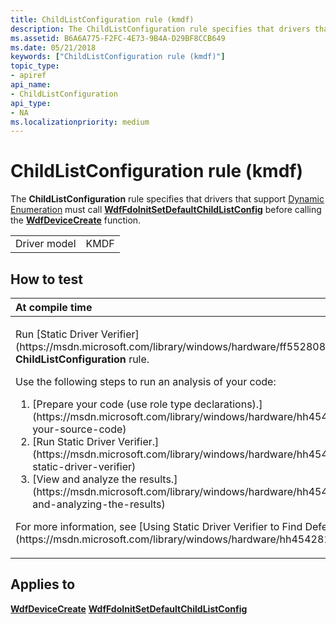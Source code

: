 ```yaml
---
title: ChildListConfiguration rule (kmdf)
description: The ChildListConfiguration rule specifies that drivers that support Dynamic Enumeration must call WdfFdoInitSetDefaultChildListConfig before calling the WdfDeviceCreate function.
ms.assetid: B6A6A775-F2FC-4E73-9B4A-D29BF8CCB649
ms.date: 05/21/2018
keywords: ["ChildListConfiguration rule (kmdf)"]
topic_type:
- apiref
api_name:
- ChildListConfiguration
api_type:
- NA
ms.localizationpriority: medium
---
```


# ChildListConfiguration rule (kmdf)


The **ChildListConfiguration** rule specifies that drivers that support [Dynamic Enumeration](https://msdn.microsoft.com/library/windows/hardware/ff540812) must call [**WdfFdoInitSetDefaultChildListConfig**](https://msdn.microsoft.com/library/windows/hardware/ff547258) before calling the [**WdfDeviceCreate**](https://msdn.microsoft.com/library/windows/hardware/ff545926) function.

|              |      |
|--------------|------|
| Driver model | KMDF |

How to test
-----------

<table>
<colgroup>
<col width="100%" />
</colgroup>
<thead>
<tr class="header">
<th align="left">At compile time</th>
</tr>
</thead>
<tbody>
<tr class="odd">
<td align="left"><p>Run [Static Driver Verifier](https://msdn.microsoft.com/library/windows/hardware/ff552808) and specify the <strong>ChildListConfiguration</strong> rule.</p>
Use the following steps to run an analysis of your code:
<ol>
<li>[Prepare your code (use role type declarations).](https://msdn.microsoft.com/library/windows/hardware/hh454281#preparing-your-source-code)</li>
<li>[Run Static Driver Verifier.](https://msdn.microsoft.com/library/windows/hardware/hh454281#running-static-driver-verifier)</li>
<li>[View and analyze the results.](https://msdn.microsoft.com/library/windows/hardware/hh454281#viewing-and-analyzing-the-results)</li>
</ol>
<p>For more information, see [Using Static Driver Verifier to Find Defects in Drivers](https://msdn.microsoft.com/library/windows/hardware/hh454281).</p></td>
</tr>
</tbody>
</table>

Applies to
----------

[**WdfDeviceCreate**](https://msdn.microsoft.com/library/windows/hardware/ff545926)
[**WdfFdoInitSetDefaultChildListConfig**](https://msdn.microsoft.com/library/windows/hardware/ff547258)
 

 





